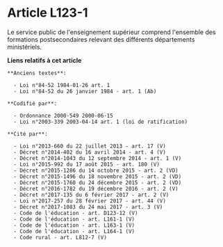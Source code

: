 # Article L123-1

Le service public de l'enseignement supérieur comprend l'ensemble des formations postsecondaires relevant des différents
départements ministériels.

**Liens relatifs à cet article**

	**Anciens textes**:

	  - Loi n°84-52 1984-01-26 art. 1
	  - Loi n°84-52 du 26 janvier 1984 - art. 1 (Ab)

	**Codifié par**:

	  - Ordonnance 2000-549 2000-06-15
	  - Loi n°2003-339 2003-04-14 art. 1 (loi de ratification)

	**Cité par**:

	  - Loi n°2013-660 du 22 juillet 2013 - art. 17 (V)
	  - Décret n°2014-402 du 16 avril 2014 - art. 4 (V)
	  - Décret n°2014-1043 du 12 septembre 2014 - art. 1 (V)
	  - Loi n°2015-992 du 17 août 2015 - art. 180 (V)
	  - Décret n°2015-1286 du 14 octobre 2015 - art. 2 (VD)
	  - Décret n°2015-1496 du 18 novembre 2015 - art. 2 (VD)
	  - Décret n°2015-1760 du 24 décembre 2015 - art. 2 (VD)
	  - Décret n°2016-1782 du 19 décembre 2016 - art. 2 (V)
	  - Décret n°2017-135 du 6 février 2017 - art. 2 (V)
	  - Loi n°2017-257 du 28 février 2017 - art. 44 (V)
	  - Décret n°2017-1083 du 24 mai 2017 - art. 3 (V)
	  - Code de l'éducation - art. D123-12 (V)
	  - Code de l'éducation - art. L161-1 (V)
	  - Code de l'éducation - art. L163-1 (V)
	  - Code de l'éducation - art. L164-1 (V)
	  - Code rural - art. L812-7 (V)
